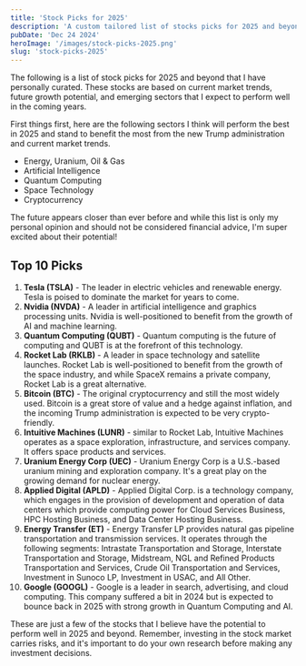 ```yaml
---
title: 'Stock Picks for 2025'
description: 'A custom tailored list of stocks picks for 2025 and beyond, including quantum, crypto, energy, and more!'
pubDate: 'Dec 24 2024'
heroImage: '/images/stock-picks-2025.png'
slug: 'stock-picks-2025'
---
```


<p>The following is a list of stock picks for 2025 and beyond that I have personally curated. These stocks are based on current market trends, future growth potential, and emerging sectors that I expect to perform well in the coming years.</p>

<p>First things first, here are the following sectors I think will perform the best in 2025 and stand to benefit the most from the new Trump administration and current market trends.</p>

- Energy, Uranium, Oil & Gas
- Artificial Intelligence
- Quantum Computing
- Space Technology
- Cryptocurrency

<p>The future appears closer than ever before and while this list is only my personal opinion and should not be considered financial advice, I'm super excited about their potential!</p>

<h2>Top 10 Picks</h2>

1. **Tesla (TSLA)** - The leader in electric vehicles and renewable energy. Tesla is poised to dominate the market for years to come.
2. **Nvidia (NVDA)** - A leader in artificial intelligence and graphics processing units. Nvidia is well-positioned to benefit from the growth of AI and machine learning.
3. **Quantum Computing (QUBT)** - Quantum computing is the future of computing and QUBT is at the forefront of this technology.
4. **Rocket Lab (RKLB)** - A leader in space technology and satellite launches. Rocket Lab is well-positioned to benefit from the growth of the space industry, and while SpaceX remains a private company, Rocket Lab is a great alternative.
5. **Bitcoin (BTC)** - The original cryptocurrency and still the most widely used. Bitcoin is a great store of value and a hedge against inflation, and the incoming Trump administration is expected to be very crypto-friendly.
6. **Intuitive Machines (LUNR)** - similar to Rocket Lab, Intuitive Machines
operates as a space exploration, infrastructure, and services company. It offers space products and services.
7. **Uranium Energy Corp (UEC)** - Uranium Energy Corp is a U.S.-based uranium mining and exploration company. It's a great play on the growing demand for nuclear energy.
8. **Applied Digital (APLD)** - Applied Digital Corp. is a technology company, which engages in the provision of development and operation of data centers which provide computing power for Cloud Services Business, HPC Hosting Business, and Data Center Hosting Business.
9. **Energy Transfer (ET)** - Energy Transfer LP provides natural gas pipeline transportation and transmission services. It operates through the following segments: Intrastate Transportation and Storage, Interstate Transportation and Storage, Midstream, NGL and Refined Products Transportation and Services, Crude Oil Transportation and Services, Investment in Sunoco LP, Investment in USAC, and All Other.
10. **Google (GOOGL)** - Google is a leader in search, advertising, and cloud computing. This company suffered a bit in 2024 but is expected to bounce back in 2025 with strong growth in Quantum Computing and AI.

<p>These are just a few of the stocks that I believe have the potential to perform well in 2025 and beyond. Remember, investing in the stock market carries risks, and it's important to do your own research before making any investment decisions.</p>